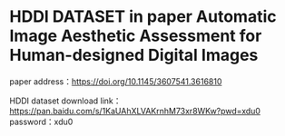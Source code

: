 # HDDI DATASET in paper Automatic Image Aesthetic Assessment for Human-designed Digital Images

paper address：https://doi.org/10.1145/3607541.3616810

HDDI dataset download link：
https://pan.baidu.com/s/1KaUAhXLVAKrnhM73xr8WKw?pwd=xdu0 
password：xdu0 

